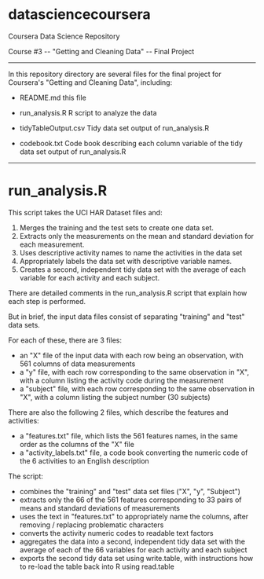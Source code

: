 datasciencecoursera
===================

Coursera Data Science Repository

Course #3 -- "Getting and Cleaning Data" -- Final Project

---

In this repository directory are several files for the final project for Coursera's "Getting and Cleaning Data", including:

* README.md
   this file

* run_analysis.R
   R script to analyze the data

* tidyTableOutput.csv
   Tidy data set output of run_analysis.R

* codebook.txt
   Code book describing each column variable of the tidy data set output of run_analysis.R

---

run_analysis.R
==============

This script takes the UCI HAR Dataset files and:

1. Merges the training and the test sets to create one data set.
2. Extracts only the measurements on the mean and standard deviation for each measurement.
3. Uses descriptive activity names to name the activities in the data set
4. Appropriately labels the data set with descriptive variable names.
5. Creates a second, independent tidy data set with the average of each variable for each activity and each subject.

There are detailed comments in the run_analysis.R script that explain how each step is performed.

But in brief, the input data files consist of separating "training" and "test" data sets.

For each of these, there are 3 files:

* an "X" file of the input data with each row being an observation, with 561 columns of data measurements
* a "y" file, with each row corresponding to the same observation in "X", with a column listing the activity code during the measurement
* a "subject" file, with each row corresponding to the same observation in "X", with a column listing the subject number (30 subjects)

There are also the following 2 files, which describe the features and activities:

* a "features.txt" file, which lists the 561 features names, in the same order as the columns of the "X" file
* a "activity_labels.txt" file, a code book converting the numeric code of the 6 activities to an English description

The script:
* combines the "training" and "test" data set files ("X", "y", "Subject")
* extracts only the 66 of the 561 features corresponding to 33 pairs of means and standard deviations of measurements
* uses the text in "features.txt" to appropriately name the columns, after removing / replacing problematic characters
* converts the activity numeric codes to readable text factors
* aggregates the data into a second, independent tidy data set with the average of each of the 66 variables for each activity and each subject
* exports the second tidy data set using write.table, with instructions how to re-load the table back into R using read.table
